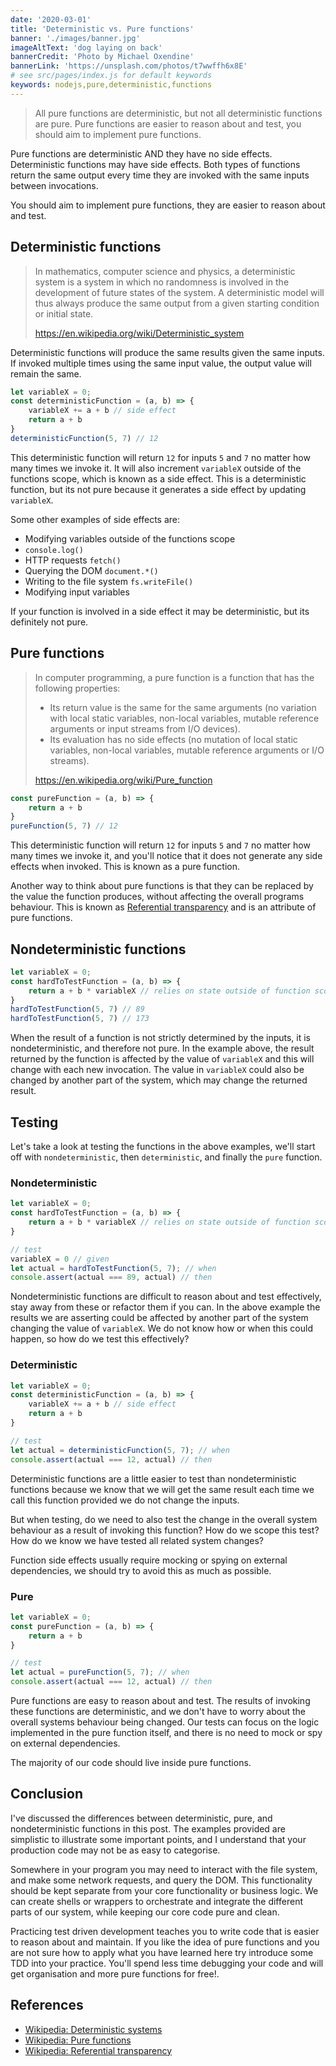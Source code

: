 ```yaml
---
date: '2020-03-01'
title: 'Deterministic vs. Pure functions'
banner: './images/banner.jpg'
imageAltText: 'dog laying on back'
bannerCredit: 'Photo by Michael Oxendine'
bannerLink: 'https://unsplash.com/photos/t7wwffh6x8E'
# see src/pages/index.js for default keywords
keywords: nodejs,pure,deterministic,functions
---
```


> All pure functions are deterministic, but not all deterministic functions are pure. Pure functions are easier to reason about and test, you should aim to implement pure functions.

<!-- end -->

Pure functions are deterministic AND they have no side effects. Deterministic functions may have side effects. Both types of functions return the same output every time they are invoked with the same inputs between invocations. 

You should aim to implement pure functions, they are easier to reason about and test.

## Deterministic functions

> In mathematics, computer science and physics, a deterministic system is a system in which no randomness is involved in the development of future states of the system. A deterministic model will thus always produce the same output from a given starting condition or initial state.
> 
> https://en.wikipedia.org/wiki/Deterministic_system

Deterministic functions will produce the same results given the same inputs. If invoked multiple times using the same input value, the output value will remain the same.

```javascript
let variableX = 0;
const deterministicFunction = (a, b) => {
    variableX += a + b // side effect
    return a + b
}
deterministicFunction(5, 7) // 12
```
This deterministic function will return `12` for inputs `5` and `7` no matter how many times we invoke it. It will also increment `variableX` outside of the functions scope, which is known as a side effect. This is a deterministic function, but its not pure because it generates a side effect by updating `variableX`. 

Some other examples of side effects are:

- Modifying variables outside of the functions scope
- `console.log()`
- HTTP requests `fetch()`
- Querying the DOM `document.*()`
- Writing to the file system `fs.writeFile()`
- Modifying input variables

If your function is involved in a side effect it may be deterministic, but its definitely not pure.

## Pure functions

> In computer programming, a pure function is a function that has the following properties:
> - Its return value is the same for the same arguments (no variation with local static variables, non-local variables, mutable reference arguments or input streams from I/O devices).
> - Its evaluation has no side effects (no mutation of local static variables, non-local variables, mutable reference arguments or I/O streams).
> 
> https://en.wikipedia.org/wiki/Pure_function

```javascript
const pureFunction = (a, b) => {
    return a + b
}
pureFunction(5, 7) // 12
```
This deterministic function will return `12` for inputs `5` and `7` no matter how many times we invoke it, and you'll notice that it does not generate any side effects when invoked. This is known as a pure function.

Another way to think about pure functions is that they can be replaced by the value the function produces, without affecting the overall programs behaviour. This is known as [Referential transparency](https://en.wikipedia.org/wiki/Referential_transparency) and is an attribute of pure functions.

## Nondeterministic functions

```javascript
let variableX = 0;
const hardToTestFunction = (a, b) => {
    return a + b * variableX // relies on state outside of function scope
}
hardToTestFunction(5, 7) // 89
hardToTestFunction(5, 7) // 173
```
When the result of a function is not strictly determined by the inputs, it is nondeterministic, and therefore not pure. In the example above, the result returned by the function is affected by the value of `variableX` and this will change with each new invocation. The value in `variableX` could also be changed by another part of the system, which may change the returned result.

## Testing

Let's take a look at testing the functions in the above examples, we'll start off with `nondeterministic`, then `deterministic`, and finally the `pure` function.

### Nondeterministic

```javascript
let variableX = 0;
const hardToTestFunction = (a, b) => {
    return a + b * variableX // relies on state outside of function scope
}

// test
variableX = 0 // given
let actual = hardToTestFunction(5, 7); // when
console.assert(actual === 89, actual) // then
```

Nondeterministic functions are difficult to reason about and test effectively, stay away from these or refactor them if you can. In the above example the results we are asserting could be affected by another part of the system changing the value of `variableX`. We do not know how or when this could happen, so how do we test this effectively?

### Deterministic

```javascript
let variableX = 0;
const deterministicFunction = (a, b) => {
    variableX += a + b // side effect
    return a + b 
}

// test
let actual = deterministicFunction(5, 7); // when
console.assert(actual === 12, actual) // then
```

Deterministic functions are a little easier to test than nondeterministic functions because we know that we will get the same result each time we call this function provided we do not change the inputs. 

But when testing, do we need to also test the change in the overall system behaviour as a result of invoking this function? How do we scope this test? How do we know we have tested all related system changes? 

Function side effects usually require mocking or spying on external dependencies, we should try to avoid this as much as possible.

### Pure

```javascript
let variableX = 0;
const pureFunction = (a, b) => {
    return a + b
}

// test
let actual = pureFunction(5, 7); // when
console.assert(actual === 12, actual) // then
```

Pure functions are easy to reason about and test. The results of invoking these functions are deterministic, and we don't have to worry about the overall systems behaviour being changed. Our tests can focus on the logic implemented in the pure function itself, and there is no need to mock or spy on external dependencies.

The majority of our code should live inside pure functions.

## Conclusion

I've discussed the differences between deterministic, pure, and nondeterministic functions in this post. The examples provided are simplistic to illustrate some important points, and I understand that your production code may not be as easy to categorise.

Somewhere in your program you may need to interact with the file system, and make some network requests, and query the DOM. This functionality should be kept separate from your core functionality or business logic. We can create shells or wrappers to orchestrate and integrate the different parts of our system, while keeping our core code pure and clean.

Practicing test driven development teaches you to write code that is easier to reason about and maintain. If you like the idea of pure functions and you are not sure how to apply what you have learned here try introduce some TDD into your practice. You'll spend less time debugging your code and will get organisation and more pure functions for free!. 

## References

- [Wikipedia: Deterministic systems](https://en.wikipedia.org/wiki/Deterministic_system)
- [Wikipedia: Pure functions](https://en.wikipedia.org/wiki/Pure_function)
- [Wikipedia: Referential transparency](https://en.wikipedia.org/wiki/Referential_transparency)
